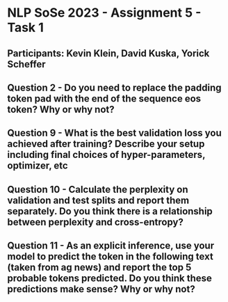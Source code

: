 # NLP SoSe 2023 - Assignment 5 - Task 1

## Participants: Kevin Klein, David Kuska, Yorick Scheffer

## Question 2 - Do you need to replace the padding token pad with the end of the sequence eos token? Why or why not?

## Question 9 - What is the best validation loss you achieved after training? Describe your setup including final choices of hyper-parameters, optimizer, etc


## Question 10 - Calculate the perplexity on validation and test splits and report them separately. Do you think there is a relationship between perplexity and cross-entropy?

## Question 11 - As an explicit inference, use your model to predict the <mask> token in the following text (taken from ag news) and report the top 5 probable tokens predicted. Do you think these predictions make sense? Why or why not?
